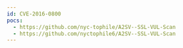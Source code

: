 ```yaml
---
id: CVE-2016-0800
pocs:
  - https://github.com/nyc-tophile/A2SV--SSL-VUL-Scan
  - https://github.com/nyctophile6/A2SV--SSL-VUL-Scan
---
```

